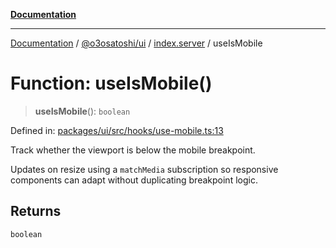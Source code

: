 [**Documentation**](../../../../README.md)

***

[Documentation](../../../../README.md) / [@o3osatoshi/ui](../../README.md) / [index.server](../README.md) / useIsMobile

# Function: useIsMobile()

> **useIsMobile**(): `boolean`

Defined in: [packages/ui/src/hooks/use-mobile.ts:13](https://github.com/o3osatoshi/experiment/blob/54ab00df974a3e9f8283fbcd8c611ed1e0274132/packages/ui/src/hooks/use-mobile.ts#L13)

Track whether the viewport is below the mobile breakpoint.

Updates on resize using a `matchMedia` subscription so responsive components
can adapt without duplicating breakpoint logic.

## Returns

`boolean`
